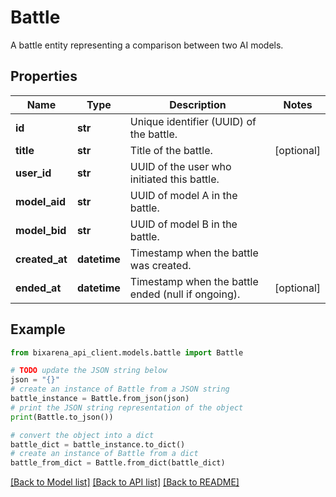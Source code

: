# Battle

A battle entity representing a comparison between two AI models.

## Properties

| Name           | Type         | Description                                        | Notes      |
| -------------- | ------------ | -------------------------------------------------- | ---------- |
| **id**         | **str**      | Unique identifier (UUID) of the battle.            |
| **title**      | **str**      | Title of the battle.                               | [optional] |
| **user_id**    | **str**      | UUID of the user who initiated this battle.        |
| **model_aid**  | **str**      | UUID of model A in the battle.                     |
| **model_bid**  | **str**      | UUID of model B in the battle.                     |
| **created_at** | **datetime** | Timestamp when the battle was created.             |
| **ended_at**   | **datetime** | Timestamp when the battle ended (null if ongoing). | [optional] |

## Example

```python
from bixarena_api_client.models.battle import Battle

# TODO update the JSON string below
json = "{}"
# create an instance of Battle from a JSON string
battle_instance = Battle.from_json(json)
# print the JSON string representation of the object
print(Battle.to_json())

# convert the object into a dict
battle_dict = battle_instance.to_dict()
# create an instance of Battle from a dict
battle_from_dict = Battle.from_dict(battle_dict)
```

[[Back to Model list]](../README.md#documentation-for-models) [[Back to API list]](../README.md#documentation-for-api-endpoints) [[Back to README]](../README.md)
